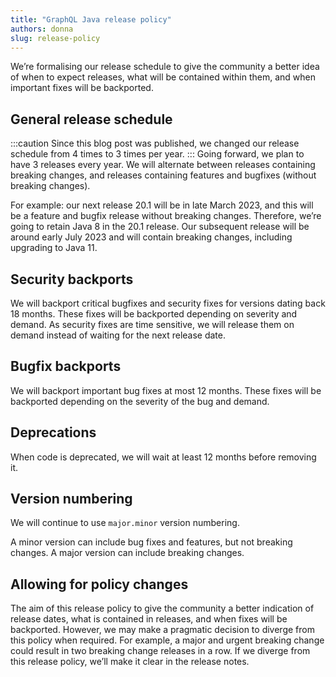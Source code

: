 ```yaml
---
title: "GraphQL Java release policy"
authors: donna
slug: release-policy
---
```


We’re formalising our release schedule to give the community a better idea of when to expect releases, what will be contained within them, and when important fixes will be backported.

## General release schedule
:::caution
Since this blog post was published, we changed our release schedule from 4 times to 3 times per year.
:::
Going forward, we plan to have 3 releases every year. We will alternate between releases containing breaking changes, and releases containing features and bugfixes (without breaking changes).

For example: our next release 20.1 will be in late March 2023, and this will be a feature and bugfix release without breaking changes. Therefore, we’re going to retain Java 8 in the 20.1 release. Our subsequent release will be around early July 2023 and will contain breaking changes, including upgrading to Java 11.

## Security backports
We will backport critical bugfixes and security fixes for versions dating back 18 months. These fixes will be backported depending on severity and demand. As security fixes are time sensitive, we will release them on demand instead of waiting for the next release date.

## Bugfix backports
We will backport important bug fixes at most 12 months. These fixes will be backported depending on the severity of the bug and demand.

## Deprecations
When code is deprecated, we will wait at least 12 months before removing it.

## Version numbering
We will continue to use `major.minor` version numbering.

A minor version can include bug fixes and features, but not breaking changes. A major version can include breaking changes.

## Allowing for policy changes
The aim of this release policy to give the community a better indication of release dates, what is contained in releases, and when fixes will be backported. However, we may make a pragmatic decision to diverge from this policy when required. For example, a major and urgent breaking change could result in two breaking change releases in a row. If we diverge from this release policy, we’ll make it clear in the release notes.
